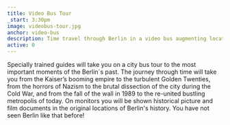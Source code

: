 ```yaml
---
title: Video Bus Tour
_start: 3:30pm
image: videobus-tour.jpg
anchor: video-bus
description: Time travel through Berlin in a video bus augmenting locations with original film documents 
active: 0
---
```


Specially trained guides will take you on a city bus tour to the most important moments of the Berlin´s past. The journey through time will take you from the Kaiser’s booming empire to the turbulent Golden Twenties, from the horrors of Nazism to the brutal dissection of the city during the Cold War, and from the fall of the wall in 1989 to the re-united bustling metropolis of today. On monitors you will be shown historical picture and film documents in the original locations of Berlin's history. You have not seen Berlin like that before!

